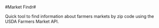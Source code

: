 #Market Findr#

Quick tool to find information about farmers markets by zip code using the USDA Farmers Market API.
